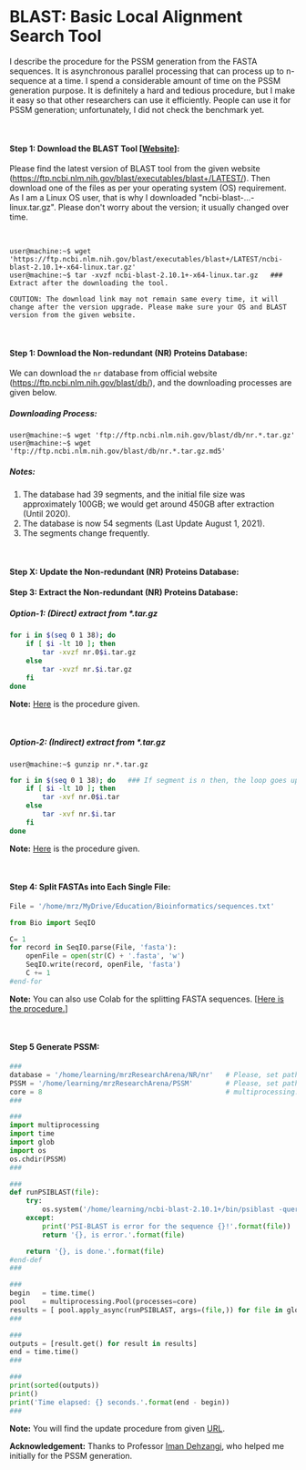 # BLAST: Basic Local Alignment Search Tool

I describe the procedure for the PSSM generation from the FASTA sequences. It is asynchronous parallel processing that can process up to n-sequence at a time. I spend a considerable amount of time on the PSSM generation purpose. It is definitely a hard and tedious procedure, but I make it easy so that other researchers can use it efficiently. People can use it for PSSM generation; unfortunately, I did not check the benchmark yet.

&nbsp;
&nbsp;

#### Step 1: Download the BLAST Tool [[Website](https://ftp.ncbi.nlm.nih.gov/blast/executables/blast+/LATEST/)]:

Please find the latest version of BLAST tool from the given website (https://ftp.ncbi.nlm.nih.gov/blast/executables/blast+/LATEST/). Then download one of the files as per your operating system (OS) requirement. As I am a Linux OS user, that is why I downloaded "ncbi-blast-...-linux.tar.gz". Please don't worry about the version; it usually changed over time.

&nbsp;

```console
user@machine:~$ wget 'https://ftp.ncbi.nlm.nih.gov/blast/executables/blast+/LATEST/ncbi-blast-2.10.1+-x64-linux.tar.gz'
user@machine:~$ tar -xvzf ncbi-blast-2.10.1+-x64-linux.tar.gz   ### Extract after the downloading the tool.

COUTION: The download link may not remain same every time, it will change after the version upgrade. Please make sure your OS and BLAST version from the given website.
```

&nbsp;
&nbsp;



#### Step 1: Download the Non-redundant (NR) Proteins Database:

We can download the `nr` database from official website (https://ftp.ncbi.nlm.nih.gov/blast/db/), and the downloading processes are given below.


##### Downloading Process:

```console
user@machine:~$ wget 'ftp://ftp.ncbi.nlm.nih.gov/blast/db/nr.*.tar.gz'
user@machine:~$ wget 'ftp://ftp.ncbi.nlm.nih.gov/blast/db/nr.*.tar.gz.md5'
```

##### Notes:
1. The database had 39 segments, and the initial file size was approximately 100GB; we would get around 450GB after extraction (Until 2020).
2. The database is now 54 segments (Last Update August 1, 2021).
3. The segments change frequently.

&nbsp;
&nbsp;


#### Step X: Update the Non-redundant (NR) Proteins Database:

#### Step 3: Extract the Non-redundant (NR) Proteins Database:


##### Option-1: (Direct) extract from *.tar.gz
```bash
for i in $(seq 0 1 38); do
    if [ $i -lt 10 ]; then
        tar -xvzf nr.0$i.tar.gz
    else
        tar -xvzf nr.$i.tar.gz
    fi
done
```
**Note:** [Here](https://github.com/mrzResearchArena/BLAST/blob/master/directExtract.sh) is the procedure given.

&nbsp;
&nbsp;

##### Option-2: (Indirect) extract from *.tar.gz
```console
user@machine:~$ gunzip nr.*.tar.gz
```

```bash
for i in $(seq 0 1 38); do   ### If segment is n then, the loop goes upto n-1.
    if [ $i -lt 10 ]; then
        tar -xvf nr.0$i.tar
    else
        tar -xvf nr.$i.tar
    fi
done
```

**Note:** [Here](https://github.com/mrzResearchArena/BLAST/blob/master/indirectExtract.sh) is the procedure given.

&nbsp;
&nbsp;

#### Step 4: Split FASTAs into Each Single File:

```python
File = '/home/mrz/MyDrive/Education/Bioinformatics/sequences.txt'

from Bio import SeqIO

C= 1
for record in SeqIO.parse(File, 'fasta'):
    openFile = open(str(C) + '.fasta', 'w')
    SeqIO.write(record, openFile, 'fasta')
    C += 1
#end-for
```
**Note:** You can also use Colab for the splitting FASTA sequences. [[Here is the procedure.](https://github.com/mrzResearchArena/BLAST/blob/master/Split-FASTA-using-BioPython-Colab.ipynb)]

&nbsp;
&nbsp;

#### Step 5 Generate PSSM:
```python
###
database = '/home/learning/mrzResearchArena/NR/nr'   # Please, set path where "nr" database directory is located.
PSSM = '/home/learning/mrzResearchArena/PSSM'        # Please, set path where PSSM directory is located.
core = 8                                             # multiprocessing.cpu_count()
###

###
import multiprocessing
import time
import glob
import os
os.chdir(PSSM)
###

###
def runPSIBLAST(file):
    try:
        os.system('/home/learning/ncbi-blast-2.10.1+/bin/psiblast -query {} -db {} -out {}.out -num_iterations 3 -out_ascii_pssm {}.pssm -inclusion_ethresh 0.001 -comp_based_stats 0 -num_threads 1'.format(file, database, file, file))
    except:
        print('PSI-BLAST is error for the sequence {}!'.format(file))
        return '{}, is error.'.format(file)

    return '{}, is done.'.format(file)
#end-def
###

###
begin   = time.time()
pool    = multiprocessing.Pool(processes=core)
results = [ pool.apply_async(runPSIBLAST, args=(file,)) for file in glob.glob('*.fasta') ] # for x in range(1, 10)
###

###
outputs = [result.get() for result in results]
end = time.time()
###

###
print(sorted(outputs))
print()
print('Time elapsed: {} seconds.'.format(end - begin))
###
```

**Note:** You will find the update procedure from given [URL](https://github.com/mrzResearchArena/BLAST/blob/master/asynParallel.py).

**Acknowledgement:** Thanks to Professor [Iman Dehzangi](https://scholar.google.com/citations?user=RkamSRYAAAAJ&hl=en), who helped me initially for the PSSM generation.
